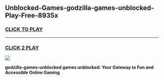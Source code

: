 
## Unblocked-Games-godzilla-games-unblocked-Play-Free-8935x
<h3>
<a href="https://premium76.site?title=godzilla-games-unblocked&ref=21A">CLICK TO PLAY</a></h3>
<hr>

<h3>
<a href="https://premium76.site?title=godzilla-games-unblocked&ref=21A">CLICK 2 PLAY</a>
  
</h3>

<a href="https://premium76.site?title=godzilla-games-unblocked&ref=21A"><img src="https://clearcache.store/games.png"></a>


**godzilla-games-unblocked games unblocked: Your Gateway to Fun and Accessible Online Gaming**
